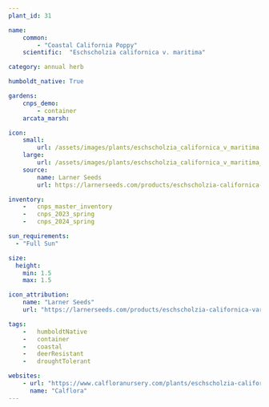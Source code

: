 ```yaml
---
plant_id: 31

name: 
    common: 
        - "Coastal California Poppy"  
    scientific:  "Eschscholzia californica v. maritima" 

category: annual herb

humboldt_native: True

gardens:
    cnps_demo:
        - container
    arcata_marsh:

icon: 
    small: 
        url: /assets/images/plants/eschscholzia_californica_v_maritima.jpg 
    large: 
        url: /assets/images/plants/eschscholzia_californica_v_maritima_lg.jpg 
    source: 
        name: Larner Seeds
        url: https://larnerseeds.com/products/eschscholzia-californica-var-maritima-coastal-poppy 

inventory: 
    -   cnps_master_inventory
    -   cnps_2023_spring
    -   cnps_2024_spring

sun_requirements:
  - "Full Sun"

size:
  height: 
    min: 1.5
    max: 1.5

icon_attribution: 
    name: "Larner Seeds"
    url: "https://larnerseeds.com/products/eschscholzia-californica-var-maritima-coastal-poppy"

tags:  
    -   humboldtNative
    -   container
    -   coastal
    -   deerResistant
    -   droughtTolerant

websites:
    - url: "https://www.calfloranursery.com/plants/eschscholzia-californica-maritima"
      name: "Calflora"
---
```


